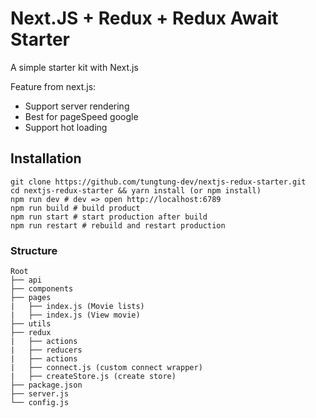 # Next.JS + Redux + Redux Await Starter
A simple starter kit with Next.js

Feature from next.js:
* Support server rendering
* Best for pageSpeed google
* Support hot loading

## Installation
```nginx
git clone https://github.com/tungtung-dev/nextjs-redux-starter.git
cd nextjs-redux-starter && yarn install (or npm install)
npm run dev # dev => open http://localhost:6789
npm run build # build product
npm run start # start production after build
npm run restart # rebuild and restart production
```

### Structure
```nginx
Root
├── api
├── components
├── pages
|	├── index.js (Movie lists)
|	├── index.js (View movie)
├── utils
├── redux
|	├── actions
|	├── reducers
|	├── actions
|	├── connect.js (custom connect wrapper)
|	├── createStore.js (create store)
├── package.json
├── server.js
└── config.js
```